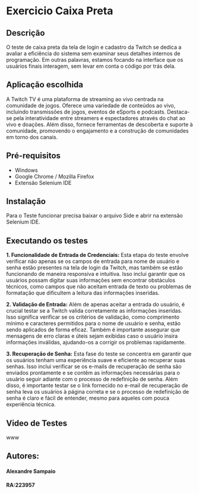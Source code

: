 # Exercicio Caixa Preta
## Descrição
O teste de caixa preta da tela de login e cadastro da Twitch se dedica a avaliar a eficiência do sistema sem examinar seus detalhes internos de programação. Em outras palavras, estamos focando na interface que os usuários finais interagem, sem levar em conta o código por trás dela.

## Aplicação escolhida
A Twitch TV é uma plataforma de streaming ao vivo centrada na comunidade de jogos. Oferece uma variedade de conteúdos ao vivo, incluindo transmissões de jogos, eventos de eSports e podcasts. Destaca-se pela interatividade entre streamers e espectadores através do chat ao vivo e doações. Além disso, fornece ferramentas de descoberta e suporte à comunidade, promovendo o engajamento e a construção de comunidades em torno dos canais.

## Pré-requisitos
- Windows
- Google Chrome / Mozilla Firefox
- Extensão Selenium IDE
  
## Instalação
Para o Teste funcionar precisa baixar o arquivo Side e abrir na extensão Selenium IDE.

## Executando os testes
**1. Funcionalidade de Entrada de Credenciais:**
Esta etapa do teste envolve verificar não apenas se os campos de entrada para nome de usuário e senha estão presentes na tela de login da Twitch, mas também se estão funcionando de maneira responsiva e intuitiva. Isso inclui garantir que os usuários possam digitar suas informações sem encontrar obstáculos técnicos, como campos que não aceitam entrada de texto ou problemas de formatação que dificultem a leitura das informações inseridas.

**2. Validação de Entrada:**
Além de apenas aceitar a entrada do usuário, é crucial testar se a Twitch valida corretamente as informações inseridas. Isso significa verificar se os critérios de validação, como comprimento mínimo e caracteres permitidos para o nome de usuário e senha, estão sendo aplicados de forma eficaz. Também é importante assegurar que mensagens de erro claras e úteis sejam exibidas caso o usuário insira informações inválidas, ajudando-os a corrigir os problemas rapidamente.

**3. Recuperação de Senha:**
Esta fase do teste se concentra em garantir que os usuários tenham uma experiência suave e eficiente ao recuperar suas senhas. Isso inclui verificar se os e-mails de recuperação de senha são enviados prontamente e se contêm as informações necessárias para o usuário seguir adiante com o processo de redefinição de senha. Além disso, é importante testar se o link fornecido no e-mail de recuperação de senha leva os usuários à página correta e se o processo de redefinição de senha é claro e fácil de entender, mesmo para aqueles com pouca experiência técnica.

## Video de Testes
www

## Autores:
#### Alexandre Sampaio
#### RA:223957
